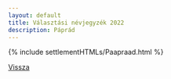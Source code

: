 ```yaml
---
layout: default
title: Választási névjegyzék 2022
description: Páprád
---
```


{% include settlementHTMLs/Paapraad.html %}

[Vissza](./)